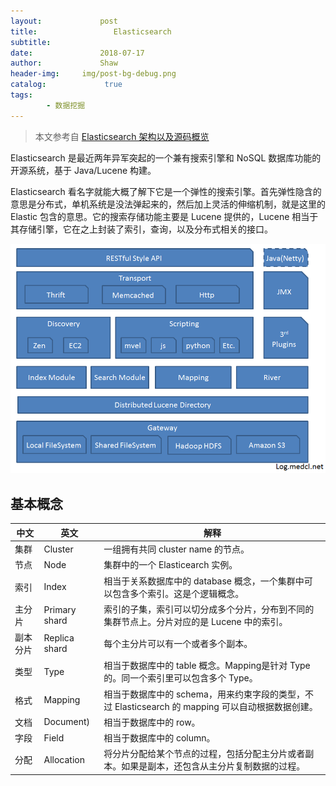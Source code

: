 ```yaml
---
layout:             post
title:                 Elasticsearch
subtitle:           
date:      	        2018-07-17
author:             Shaw
header-img:     img/post-bg-debug.png
catalog: 	         true
tags:
        - 数据挖掘
---
```

>本文参考自 [Elasticsearch 架构以及源码概览](https://www.jianshu.com/p/24b90cecf161)

Elasticsearch 是最近两年异军突起的一个兼有搜索引擎和 NoSQL 数据库功能的开源系统，基于 Java/Lucene 构建。

Elasticsearch 看名字就能大概了解下它是一个弹性的搜索引擎。首先弹性隐含的意思是分布式，单机系统是没法弹起来的，然后加上灵活的伸缩机制，就是这里的 Elastic 包含的意思。它的搜索存储功能主要是 Lucene 提供的，Lucene 相当于其存储引擎，它在之上封装了索引，查询，以及分布式相关的接口。


![](https://raw.githubusercontent.com/xiaoran-tang/xiaoran-tang.github.io/master/img/Elasticsearch架构.png)

基本概念
-
中文 | 英文 | 解释
-|-|-
集群 | Cluster |一组拥有共同 cluster name 的节点。
节点 | Node | 集群中的一个 Elasticearch 实例。
索引 | Index | 相当于关系数据库中的 database 概念，一个集群中可以包含多个索引。这是个逻辑概念。
主分片 | Primary shard | 索引的子集，索引可以切分成多个分片，分布到不同的集群节点上。分片对应的是 Lucene 中的索引。
副本分片 | Replica shard | 每个主分片可以有一个或者多个副本。
类型 | Type | 相当于数据库中的 table 概念。Mapping是针对 Type 的。同一个索引里可以包含多个 Type。
格式 | Mapping | 相当于数据库中的 schema，用来约束字段的类型，不过 Elasticsearch 的 mapping 可以自动根据数据创建。
文档 | Document) | 相当于数据库中的 row。
字段 | Field |相当于数据库中的 column。
分配 | Allocation | 将分片分配给某个节点的过程，包括分配主分片或者副本。如果是副本，还包含从主分片复制数据的过程。
